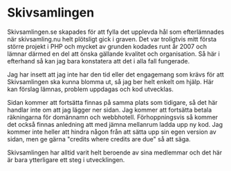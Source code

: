 # Skivsamlingen
Skivsamlingen.se skapades för att fylla det upplevda hål som efterlämnades när skivsamling.nu helt plötsligt gick i graven. Det var troligtvis mitt första större projekt i PHP och mycket av grunden kodades runt år 2007 och lämnar därmed en del att önska gällande kvalitet och organisation. Så här i efterhand så kan jag bara konstatera att det i alla fall fungerade.

Jag har insett att jag inte har den tid eller det engagemang som krävs för att Skivsamlingen ska kunna blomma ut, så jag ber helt enkelt om hjälp. Här kan förslag lämnas, problem uppdagas och kod utvecklas.

Sidan kommer att fortsätta finnas på samma plats som tidigare, så det här handlar inte om att jag lägger ner sidan. Jag kommer att fortsätta betala räkningarna för domännamn och webbhotell. Förhoppningsvis så kommer det också finnas anledning att med jämna mellanrum ladda upp ny kod. Jag kommer inte heller att hindra någon från att sätta upp sin egen version av sidan, men ge gärna "credits where credits are due" så att säga.

Skivsamlingen har alltid varit helt beroende av sina medlemmar och det här är bara ytterligare ett steg i utvecklingen.
